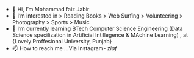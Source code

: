 - 👋 Hi, I’m Mohammad faiz Jabir 
- 👀 I’m interested in > Reading Books
                       > Web Surfing 
                       > Volunteering
                       > Photography
                       > Sports
                       > Music  
- 🌱 I’m currently learning BTech  Computer Science Engineering (Data Science specilization in Artificial Intillegence & MAchine Learning) , at {Lovely Proffesional University, Punjab}
- 📫 How to reach me ...Via Instagram- _ziaf_

<!---
mhdfaizjabir/mhdfaizjabir is a ✨ special ✨ repository because its `README.md` (this file) appears on your GitHub profile.
You can click the Preview link to take a look at your changes.
--->
